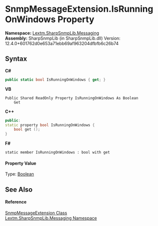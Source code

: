 # SnmpMessageExtension.IsRunningOnWindows Property 
 

**Namespace:**&nbsp;<a href="N_Lextm_SharpSnmpLib_Messaging">Lextm.SharpSnmpLib.Messaging</a><br />**Assembly:**&nbsp;SharpSnmpLib (in SharpSnmpLib.dll) Version: 12.4.0+601762d0e653a71ebb69af963204dfbfb6c26b74

## Syntax

**C#**<br />
``` C#
public static bool IsRunningOnWindows { get; }
```

**VB**<br />
``` VB
Public Shared ReadOnly Property IsRunningOnWindows As Boolean
	Get
```

**C++**<br />
``` C++
public:
static property bool IsRunningOnWindows {
	bool get ();
}
```

**F#**<br />
``` F#
static member IsRunningOnWindows : bool with get

```


#### Property Value
Type: <a href="https://docs.microsoft.com/dotnet/api/system.boolean" target="_blank" rel="noopener noreferrer">Boolean</a>

## See Also


#### Reference
<a href="T_Lextm_SharpSnmpLib_Messaging_SnmpMessageExtension">SnmpMessageExtension Class</a><br /><a href="N_Lextm_SharpSnmpLib_Messaging">Lextm.SharpSnmpLib.Messaging Namespace</a><br />